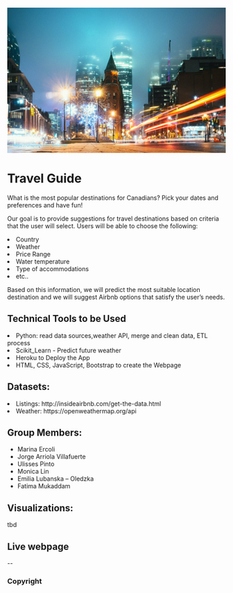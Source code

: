 ![Travel Guid](Travel_App/static/images/travel1.jpg)

# Travel Guide
What is the most popular destinations for Canadians? Pick your dates and preferences and have fun!

Our goal is to provide suggestions for travel destinations based on criteria that the user will select. Users will be able to choose the following: 
<li>Country</li>
<li>Weather</li>
<li>Price Range</li>
<li>Water temperature</li>
<li>Type of accommodations</li>
<li>etc..</li>

Based on this information, we will predict the most suitable location destination and we will suggest Airbnb options that satisfy the user’s needs.

## Technical Tools to be Used
<li>Python: read data sources,weather API, merge and clean data, ETL process</li>
<li>Scikit_Learn - Predict future weather</li>
<li>Heroku to Deploy the App</li>
<li>HTML, CSS, JavaScript, Bootstrap to create the Webpage</li>

## Datasets:
<li> Listings: http://insideairbnb.com/get-the-data.html</li>
<li> Weather: https://openweathermap.org/api</li>

## Group Members:

-	Marina Ercoli 
-	Jorge Arriola Villafuerte
-	Ulisses Pinto 
-	Monica Lin 
-	Emilia Lubanska – Oledzka
-	Fatima Mukaddam

## Visualizations:
tbd
## Live webpage
--
### Copyright
